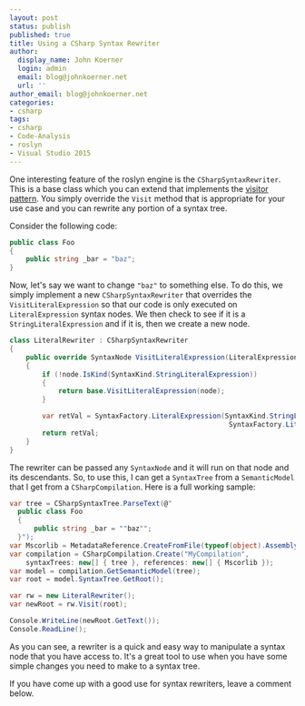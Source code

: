 ```yaml
---
layout: post
status: publish
published: true
title: Using a CSharp Syntax Rewriter
author:
  display_name: John Koerner
  login: admin
  email: blog@johnkoerner.net
  url: ''
author_email: blog@johnkoerner.net
categories:
- csharp
tags:
- csharp
- Code-Analysis
- roslyn
- Visual Studio 2015
---
```

One interesting feature of the roslyn engine is the `CSharpSyntaxRewriter`.  This is a base class which you can extend that implements the [visitor pattern](https://en.wikipedia.org/wiki/Visitor_pattern).  You simply override the `Visit` method that is appropriate for your use case and you can rewrite any portion of a syntax tree.

Consider the following code:

``` csharp
public class Foo
{
    public string _bar = "baz";
}
```

Now, let's say we want to change `"baz"` to something else.  To do this, we simply implement a new `CSharpSyntaxRewriter` that overrides the `VisitLiteralExpression` so that our code is only executed on `LiteralExpression` syntax nodes.  We then check to see if it is a `StringLiteralExpression` and if it is, then we create a new node.

``` csharp
class LiteralRewriter : CSharpSyntaxRewriter
{
    public override SyntaxNode VisitLiteralExpression(LiteralExpressionSyntax node)
    {
        if (!node.IsKind(SyntaxKind.StringLiteralExpression))
        {
            return base.VisitLiteralExpression(node);
        }

        var retVal = SyntaxFactory.LiteralExpression(SyntaxKind.StringLiteralExpression, 
                                                      SyntaxFactory.Literal("NotBaz"));
        return retVal;
    }
}
```

The rewriter can be passed any `SyntaxNode` and it will run on that node and its descendants.  So, to use this, I can get a `SyntaxTree` from a `SemanticModel` that I get from a `CSharpCompilation`. Here is a full working sample:

``` csharp
var tree = CSharpSyntaxTree.ParseText(@"
  public class Foo
  {
      public string _bar = ""baz"";
  }");
var Mscorlib = MetadataReference.CreateFromFile(typeof(object).Assembly.Location);
var compilation = CSharpCompilation.Create("MyCompilation",
    syntaxTrees: new[] { tree }, references: new[] { Mscorlib });
var model = compilation.GetSemanticModel(tree);
var root = model.SyntaxTree.GetRoot();

var rw = new LiteralRewriter();
var newRoot = rw.Visit(root);

Console.WriteLine(newRoot.GetText());
Console.ReadLine();
```

As you can see, a rewriter is a quick and easy way to manipulate a syntax node that you have access to.  It's a great tool to use when you have some simple changes you need to make to a syntax tree.

If you have come up with a good use for syntax rewriters, leave a comment below.